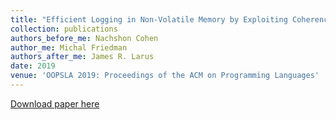 ```yaml
---
title: "Efficient Logging in Non-Volatile Memory by Exploiting Coherency Protocols"
collection: publications
authors_before_me: Nachshon Cohen
author_me: Michal Friedman
authors_after_me: James R. Larus
date: 2019
venue: 'OOPSLA 2019: Proceedings of the ACM on Programming Languages'
---
```

[Download paper here](https://dl.acm.org/doi/pdf/10.1145/3133891)
